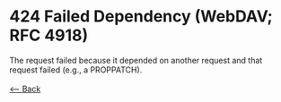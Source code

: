 # 424 Failed Dependency (WebDAV; RFC 4918)

The request failed because it depended on another request and that request failed (e.g., a PROPPATCH).
<br />
<br />
[<-- Back](../../http_codes.md)